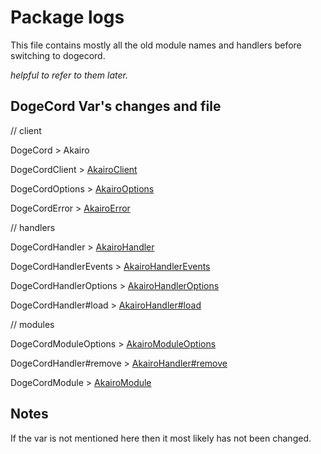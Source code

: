 # Package logs

This file contains mostly all the old module names and handlers before switching to dogecord.

_helpful to refer to them later._

## DogeCord Var's changes and file

// client

DogeCord > Akairo

DogeCordClient > [AkairoClient](https://github.com/taminaru/dogecord/blob/stable/src/struct/AkairoClient.js)

DogeCordOptions > [AkairoOptions](https://github.com/taminaru/dogecord/blob/stable/src/struct/AkairoClient.js)

DogeCordError > [AkairoError](https://github.com/taminaru/dogecord/blob/stable/src/util/AkairoError.js)

// handlers

DogeCordHandler > [AkairoHandler](https://github.com/taminaru/dogecord/blob/stable/src/struct/AkairoHandler.js)

DogeCordHandlerEvents > [AkairoHandlerEvents](https://github.com/taminaru/dogecord/blob/stable/src/struct/AkairoHandler.js)

DogeCordHandlerOptions > [AkairoHandlerOptions](https://github.com/taminaru/dogecord/blob/stable/src/index.d.ts)

DogeCordHandler#load > [AkairoHandler#load](https://github.com/taminaru/dogecord/blob/stable/src/struct/AkairoHandler.js)

// modules

DogeCordModuleOptions > [AkairoModuleOptions](https://github.com/taminaru/dogecord/blob/stable/src/index.d.ts)

DogeCordHandler#remove > [AkairoHandler#remove](https://github.com/taminaru/dogecord/blob/stable/src/struct/AkairoHandler.js)

DogeCordModule > [AkairoModule](https://github.com/taminaru/dogecord/blob/stable/src/struct/AkairoModule.js)

## Notes

If the var is not mentioned here then it most likely has not been changed.
